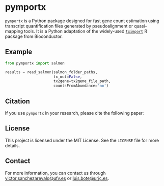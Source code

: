 # pymportx
`pymportx` is a Python package designed for fast gene count estimation using transcript quantification files generated by pseudoalignment or quasi-mapping tools. It is a Python adaptation of the widely-used [`tximport`](https://bioconductor.org/packages/release/bioc/html/tximport.html) R package from Bioconductor.

## Example
```python
from pymportx import salmon

results = read_salmon(salmon_folder_paths,
                      tx_out=False,
                      tx2gene=tx2gene_file_path,
                      countsFromAbundance='no')
```

## Citation

If you use `pymportx` in your research, please cite the following paper:

## License
This project is licensed under the MIT License. See the `LICENSE` file for more details.

## Contact
For more information, you can contact us through victor.sanchezarevalo@ufv.es or luis.bote@urjc.es.
